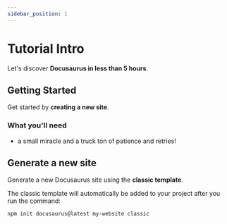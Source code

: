 ```yaml
---
sidebar_position: 1
---
```


# Tutorial Intro

Let's discover **Docusaurus in less than 5 hours**.

## Getting Started

Get started by **creating a new site**.

### What you'll need

- a small miracle and a truck ton of patience and retries!

## Generate a new site

Generate a new Docusaurus site using the **classic template**.

The classic template will automatically be added to your project after you run the command:

```bash
npm init docusaurus@latest my-website classic
```

